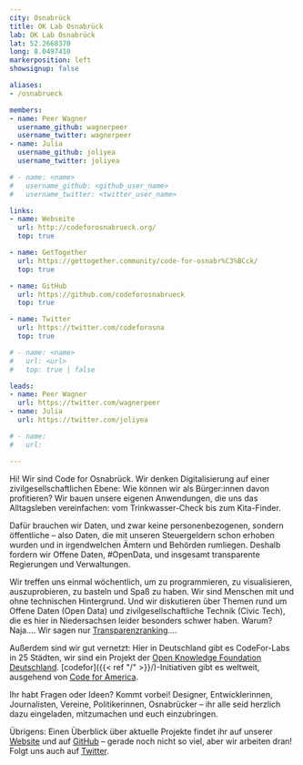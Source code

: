 ```yaml
---
city: Osnabrück
title: OK Lab Osnabrück
lab: OK Lab Osnabrück
lat: 52.2668370
long: 8.0497410
markerposition: left
showsignup: false

aliases:
- /osnabrueck

members:
- name: Peer Wagner
  username_github: wagnerpeer
  username_twitter: wagnerpeer
- name: Julia
  username_github: joliyea
  username_twitter: joliyea

# - name: <name>
#   username_github: <github_user_name>
#   username_twitter: <twitter_user_name>

links:
- name: Webseite
  url: http://codeforosnabrueck.org/
  top: true

- name: GetTogether
  url: https://gettogether.community/code-for-osnabr%C3%BCck/
  top: true

- name: GitHub
  url: https://github.com/codeforosnabrueck
  top: true

- name: Twitter
  url: https://twitter.com/codeforosna
  top: true

# - name: <name>
#   url: <url>
#   top: true | false

leads:
- name: Peer Wagner
  url: https://twitter.com/wagnerpeer
- name: Julia
  url: https://twitter.com/joliyea

# - name:
#   url:

---
```


Hi! Wir sind Code for Osnabrück. Wir denken Digitalisierung auf einer zivilgesellschaftlichen Ebene: Wie können wir als Bürger:innen davon profitieren? Wir bauen unsere eigenen Anwendungen, die uns das Alltagsleben vereinfachen: vom Trinkwasser-Check bis zum Kita-Finder.

Dafür brauchen wir Daten, und zwar keine personenbezogenen, sondern öffentliche – also Daten, die mit unseren Steuergeldern schon erhoben wurden und in irgendwelchen Ämtern und Behörden rumliegen. Deshalb fordern wir Offene Daten, #OpenData, und insgesamt transparente Regierungen und Verwaltungen.

Wir treffen uns einmal wöchentlich, um zu programmieren, zu visualisieren, auszuprobieren, zu basteln und Spaß zu haben. Wir sind Menschen mit und ohne technischen Hintergrund. Und wir diskutieren über Themen rund um Offene Daten (Open Data) und zivilgesellschaftliche Technik (Civic Tech), die es hier in Niedersachsen leider besonders schwer haben. Warum? Naja.... Wir sagen nur [Transparenzranking](https://transparenzranking.de/laender/niedersachsen/)....

Außerdem sind wir gut vernetzt: Hier in Deutschland gibt es CodeFor-Labs in 25 Städten, wir sind ein Projekt der [Open Knowledge Foundation Deutschland](http://www.okfn.de). [codefor]({{< ref "/" >}}/)-Initiativen gibt es weltweit, ausgehend von [Code for America](https://www.codeforamerica.org/).

Ihr habt Fragen oder Ideen? Kommt vorbei! Designer, Entwicklerinnen, Journalisten, Vereine, Politikerinnen, Osnabrücker – ihr alle seid herzlich dazu eingeladen, mitzumachen und euch einzubringen.

Übrigens: Einen Überblick über aktuelle Projekte findet ihr auf unserer [Website](http://codeforosnabrueck.org/) und auf [GitHub](https://github.com/codeforosnabrueck) – gerade noch nicht so viel, aber wir arbeiten dran! Folgt uns auch auf [Twitter](http://twitter.com/codeforosna).
